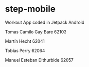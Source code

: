 # step-mobile

Workout App coded in Jetpack Android

Tomas Camilo Gay Bare 62103

Martín Hecht 62041

Tobías Perry 62064

Manuel Esteban Dithurbide 62057
